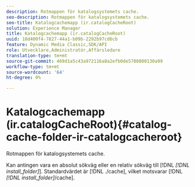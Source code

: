 ```yaml
---
description: Rotmappen för katalogsystemets cache.
seo-description: Rotmappen för katalogsystemets cache.
seo-title: Katalogcachemapp (ir.catalogCacheRoot)
solution: Experience Manager
title: Katalogcachemapp (ir.catalogCacheRoot)
uuid: 18d400f4-7827-44a1-b09b-2292b97cd6cb
feature: Dynamic Media Classic,SDK/API
role: Utvecklare,Administratör,Affärsledare
translation-type: tm+mt
source-git-commit: 469d1a5c43a972116a8a2efb0de5708800130a99
workflow-type: tm+mt
source-wordcount: '64'
ht-degree: 0%

---
```



# Katalogcachemapp (ir.catalogCacheRoot){#catalog-cache-folder-ir-catalogcacheroot}

Rotmappen för katalogsystemets cache.

Kan antingen vara en absolut sökväg eller en relativ sökväg till [!DNL *[!DNL install_folder]*]. Standardvärdet är [!DNL ./cache], vilket motsvarar [!DNL *[!DNL install_folder]*/cache].
